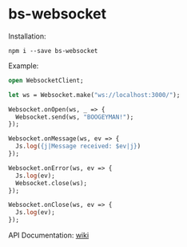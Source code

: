 # bs-websocket

Installation:

`npm i --save bs-websocket`

Example:
```ocaml
open WebsocketClient;

let ws = Websocket.make("ws://localhost:3000/");

Websocket.onOpen(ws, _ => {
  Websocket.send(ws, "BOOGEYMAN!");
});

Websocket.onMessage(ws, ev => {
  Js.log({j|Message received: $ev|j}) 
});

Websocket.onError(ws, ev => {
  Js.log(ev);
  Websocket.close(ws);
});

Websocket.onClose(ws, ev => {
  Js.log(ev);
});
```

API Documentation: [wiki](https://github.com/graforlock/bs-websocket/wiki)

